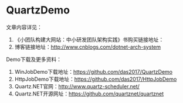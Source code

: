 # QuartzDemo
文章内容详见：
1. 《小团队构建大网站：中小研发团队架构实践》书购买链接地址：
2. 博客链接地址：http://www.cnblogs.com/dotnet-arch-system

Demo下载及更多资料：
1. WinJobDemo下载地址：https://github.com/das2017/QuartzDemo
2. HttpJobDemo下载地址：https://github.com/das2017/HttpJobDemo
3. Quartz.NET官网：http://www.quartz-scheduler.net/
4. Quartz.NET开源网址：https://github.com/quartznet/quartznet
